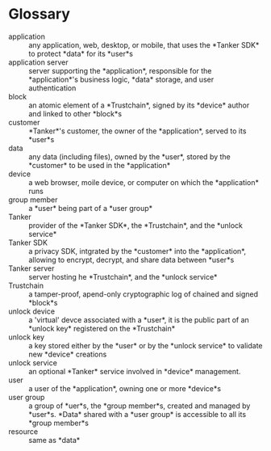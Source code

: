 # Glossary

<dl>
  <dt>application</dt>
  <dd>any application, web, desktop, or mobile, that uses the *Tanker SDK* to protect *data* for its *user*s</dd>

  <dt>application server</dt>
  <dd>server supporting the *application*, responsible for the *application*'s business logic, *data* storage, and user authentication</dd>

  <dt>block</dt>
  <dd>an atomic element of a *Trustchain*, signed by its *device* author and linked to other *block*s</dd>

  <dt>customer</dt>
  <dd>*Tanker*'s customer, the owner of the *application*, served to its *user*s</dd>

  <dt>data</dt>
  <dd>any data (including files), owned by the *user*, stored by the *customer* to be used in the *application*</dd>

  <dt>device</dt>
  <dd>a web browser, moile device, or computer on which the *application* runs</dd>

  <dt>group member</dt>
  <dd>a *user* being part of a *user group*</dd>

  <dt>Tanker</dt>
  <dd>provider of the *Tanker SDK*, the *Trustchain*, and the *unlock service*</dd>

  <dt>Tanker SDK</dt>
  <dd>a privacy SDK, intgrated by the *customer* into the *application*, allowing to encrypt, decrypt, and share data between *user*s</dd>

  <dt>Tanker server</dt>
  <dd>server hosting he *Trustchain*, and the *unlock service*</dd>

  <dt>Trustchain</dt>
  <dd>a tamper-proof, apend-only cryptographic log of chained and signed *block*s</dd>

  <dt>unlock device</dt>
  <dd>a 'virtual' devce associated with a *user*, it is the public part of an *unlock key* registered on the *Trustchain*</dd>

  <dt>unlock key</dt>
  <dd>a key stored either by the *user* or by the *unlock service* to validate new *device* creations</dd>

  <dt>unlock service</dt>
  <dd>an optional *Tanker* service involved in *device* management.</dd>

  <dt>user</dt>
  <dd>a user of the *application*, owning one or more *device*s</dd>

  <dt>user group</dt>
  <dd>a group of *uer*s, the *group member*s, created and managed by *user*s. *Data* shared with a *user group* is accessible to all its *group member*s</dd>

  <dt>resource</dt>
  <dd>same as *data*</dd>
</dl>
